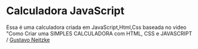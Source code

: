 <h1>Calculadora JavaScript</h1>

<p> Essa é uma calculadora criada em JavaScript,Html,Css baseada no video "Como Criar uma SIMPLES CALCULADORA com HTML, CSS e JAVASCRIPT / 
<a href="https://www.youtube.com/channel/UCd8w8Xlc9l8RZ5vHAEGKqWA"> Gustavo Neitzke </a> 
